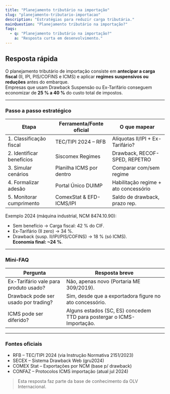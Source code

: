 ```yaml
---
title: "Planejamento tributário na importação"
slug: "planejamento-tributario-importacao"
description: "Estratégias para reduzir carga tributária."
mainQuestion: "Planejamento tributário na importação?"
faqs:
  - q: "Planejamento tributário na importação?"
    a: "Resposta curta em desenvolvimento."
---
```


## Resposta rápida

O planejamento tributário de importação consiste em **antecipar a carga fiscal** (II, IPI, PIS/COFINS e ICMS) e aplicar **regimes suspensivos ou reduções** antes do embarque.  
Empresas que usam Drawback Suspensão ou Ex-Tarifário conseguem economizar de **25 % a 40 %** do custo total de impostos.

---

### Passo a passo estratégico

| Etapa | Ferramenta/Fonte oficial | O que mapear |
|-------|-------------------------|--------------|
| 1. Classificação fiscal | TEC/TIPI 2024 – RFB | Alíquotas II/IPI + Ex-Tarifário? |
| 2. Identificar benefícios | Siscomex Regimes | Drawback, RECOF-SPED, REPETRO |
| 3. Simular cenários | Planilha ICMS por dentro | Comparar com/sem regime |
| 4. Formalizar adesão | Portal Único DUIMP | Habilitação regime + ato concessório |
| 5. Monitorar cumprimento | ComexStat & EFD-ICMS/IPI | Saldo de drawback, prazo rep. |

Exemplo 2024 (máquina industrial, NCM 8474.10.90):

* Sem benefício → Carga fiscal: 42 % do CIF.  
* Ex-Tarifário (II zero) → 34 %.  
* Drawback (susp. II/IPI/PIS/COFINS) → 18 % (só ICMS).  
   **Economia final: ~24 %**.

---

### Mini-FAQ

| Pergunta | Resposta breve |
| --- | --- |
| Ex-Tarifário vale para produto usado? | Não, apenas novo (Portaria ME 309/2019). |
| Drawback pode ser usado por trading? | Sim, desde que a exportadora figure no ato concessório. |
| ICMS pode ser diferido? | Alguns estados (SC, ES) concedem TTD para postergar o ICMS-Importação. |

---

### Fontes oficiais

* RFB – TEC/TIPI 2024 (via Instrução Normativa 2151/2023)  
* SECEX – Sistema Drawback Web (gru2024)  
* COMEX Stat – Exportações por NCM (base p/ drawback)  
* CONFAZ – Protocolos ICMS importação (atual jul 2024)

> Esta resposta faz parte da base de conhecimento da OLV Internacional.
